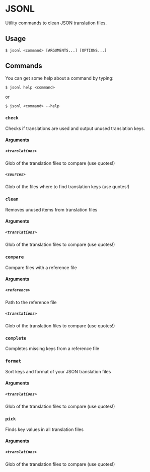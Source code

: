 # JSONL

Utility commands to clean JSON translation files.

## Usage

    $ jsonl <command> [ARGUMENTS...] [OPTIONS...]

## Commands

You can get some help about a command by typing:

    $ jsonl help <command>

or

    $ jsonl <command> --help

### `check`

Checks if translations are used and output unused translation keys.

#### Arguments

##### `<translations>`

Glob of the translation files to compare (use quotes!)

##### `<sources>`

Glob of the files where to find translation keys (use quotes!)

### `clean`

Removes unused items from translation files

#### Arguments

##### `<translations>`

Glob of the translation files to compare (use quotes!)

### `compare`

Compare files with a reference file

#### Arguments

##### `<reference>`

Path to the reference file

##### `<translations>`

Glob of the translation files to compare (use quotes!)

### `complete`

Completes missing keys from a reference file

### `format`

Sort keys and format of your JSON translation files

#### Arguments

##### `<translations>`

Glob of the translation files to compare (use quotes!)

### `pick`

Finds key values in all translation files

#### Arguments

##### `<translations>`

Glob of the translation files to compare (use quotes!)
